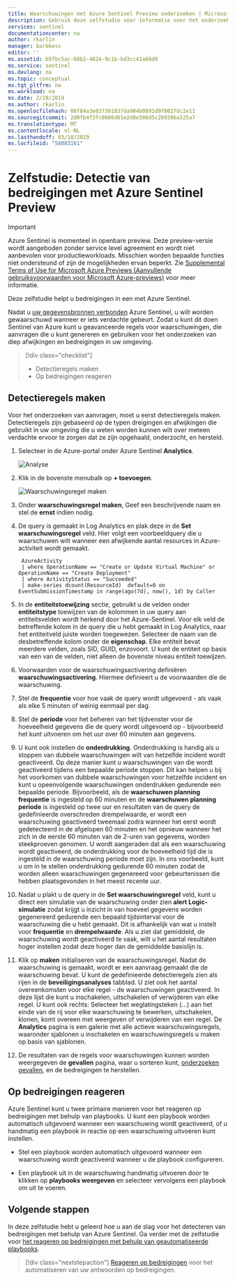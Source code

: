 ```yaml
---
title: Waarschuwingen met Azure Sentinel Preview onderzoeken | Microsoft Docs
description: Gebruik deze zelfstudie voor informatie over het onderzoeken van waarschuwingen met Azure Sentinel.
services: sentinel
documentationcenter: na
author: rkarlin
manager: barbkess
editor: ''
ms.assetid: b5fbc5ac-68b2-4024-9c1b-bd3cc41a66d0
ms.service: sentinel
ms.devlang: na
ms.topic: conceptual
ms.tgt_pltfrm: na
ms.workload: na
ms.date: 2/28/2019
ms.author: rkarlin
ms.openlocfilehash: 08f84a3e037301837da984b0891d978027dc2e11
ms.sourcegitcommit: 2d0fb4f3fc8086d61e2d8e506d5c2b930ba525a7
ms.translationtype: MT
ms.contentlocale: nl-NL
ms.lasthandoff: 03/18/2019
ms.locfileid: "58083161"
---
```

# <a name="tutorial-detect-threats-with-azure-sentinel-preview"></a>Zelfstudie: Detectie van bedreigingen met Azure Sentinel Preview

> [!IMPORTANT]
> Azure Sentinel is momenteel in openbare preview.
> Deze preview-versie wordt aangeboden zonder service level agreement en wordt niet aanbevolen voor productieworkloads. Misschien worden bepaalde functies niet ondersteund of zijn de mogelijkheden ervan beperkt. Zie [Supplemental Terms of Use for Microsoft Azure Previews (Aanvullende gebruiksvoorwaarden voor Microsoft Azure-previews)](https://azure.microsoft.com/support/legal/preview-supplemental-terms/) voor meer informatie.

Deze zelfstudie helpt u bedreigingen in een met Azure Sentinel.

Nadat u [uw gegevensbronnen verbonden](quickstart-onboard.md) Azure Sentinel, u wilt worden gewaarschuwd wanneer er iets verdachte gebeurt. Zodat u kunt dit doen Sentinel van Azure kunt u geavanceerde regels voor waarschuwingen, die aanvragen die u kunt genereren en gebruiken voor het onderzoeken van diep afwijkingen en bedreigingen in uw omgeving. 


> [!div class="checklist"]
> * Detectieregels maken
> * Op bedreigingen reageren

## <a name="create-detection-rules"></a>Detectieregels maken

Voor het onderzoeken van aanvragen, moet u eerst detectieregels maken. Detectieregels zijn gebaseerd op de typen dreigingen en afwijkingen die gebruikt in uw omgeving die u weten worden kunnen wilt over meteen verdachte ervoor te zorgen dat ze zijn opgehaald, onderzocht, en hersteld. 

1. Selecteer in de Azure-portal onder Azure Sentinel **Analytics**.

   ![Analyse](./media/tutorial-detect-threats/alert-rules.png)

2. Klik in de bovenste menubalk op **+ toevoegen**.  

   ![Waarschuwingsregel maken](./media/tutorial-detect-threats/create-alert-rule.png)

3. Onder **waarschuwingsregel maken**, Geef een beschrijvende naam en stel de **ernst** indien nodig. 

4. De query is gemaakt in Log Analytics en plak deze in de **Set waarschuwingsregel** veld. Hier volgt een voorbeeldquery die u waarschuwen wilt wanneer een afwijkende aantal resources in Azure-activiteit wordt gemaakt.

        AzureActivity
        | where OperationName == "Create or Update Virtual Machine" or OperationName == "Create Deployment"
        | where ActivityStatus == "Succeeded"
        | make-series dcount(ResourceId)  default=0 on EventSubmissionTimestamp in range(ago(7d), now(), 1d) by Caller

5. In de **entiteitstoewijzing** sectie, gebruikt u de velden onder **entiteitstype** toewijzen van de kolommen in uw query aan entiteitsvelden wordt herkend door het Azure-Sentinel. Voor elk veld de betreffende kolom in de query die u hebt gemaakt in Log Analytics, naar het entiteitveld juiste worden toegewezen. Selecteer de naam van de desbetreffende kolom onder de **eigenschap**. Elke entiteit bevat meerdere velden, zoals SID, GUID, enzovoort. U kunt de entiteit op basis van een van de velden, niet alleen de bovenste niveau entiteit toewijzen.

6. Voorwaarden voor de waarschuwingsactivering definiëren **waarschuwingsactivering**. Hiermee definieert u de voorwaarden die de waarschuwing. 

7. Stel de **frequentie** voor hoe vaak de query wordt uitgevoerd - als vaak als elke 5 minuten of weinig eenmaal per dag. 

8. Stel de **periode** voor het beheren van het tijdvenster voor de hoeveelheid gegevens die de query wordt uitgevoerd op - bijvoorbeeld het kunt uitvoeren om het uur over 60 minuten aan gegevens.

9. U kunt ook instellen de **onderdrukking**. Onderdrukking is handig als u stoppen van dubbele waarschuwingen wilt van hetzelfde incident wordt geactiveerd. Op deze manier kunt u waarschuwingen van die wordt geactiveerd tijdens een bepaalde periode stoppen. Dit kan helpen u bij het voorkomen van dubbele waarschuwingen voor hetzelfde incident en kunt u opeenvolgende waarschuwingen onderdrukken gedurende een bepaalde periode. Bijvoorbeeld, als de **waarschuwen planning** **frequentie** is ingesteld op 60 minuten en de **waarschuwen planning periode** is ingesteld op twee uur en resultaten van de query de gedefinieerde overschreden drempelwaarde, er wordt een waarschuwing geactiveerd tweemaal zodra wanneer het eerst wordt gedetecteerd in de afgelopen 60 minuten en het opnieuw wanneer het zich in de eerste 60 minuten van de 2-uren van gegevens, worden steekproeven genomen. U wordt aangeraden dat als een waarschuwing wordt geactiveerd, de onderdrukking voor de hoeveelheid tijd die is ingesteld in de waarschuwing periode moet zijn. In ons voorbeeld, kunt u om in te stellen onderdrukking gedurende 60 minuten zodat de worden alleen waarschuwingen gegenereerd voor gebeurtenissen die hebben plaatsgevonden in het meest recente uur.

8. Nadat u plakt u de query in de **Set waarschuwingsregel** veld, kunt u direct een simulatie van de waarschuwing onder zien **alert Logic-simulatie** zodat krijgt u inzicht in van hoeveel gegevens worden gegenereerd gedurende een bepaald tijdsinterval voor de waarschuwing die u hebt gemaakt. Dit is afhankelijk van wat u instelt voor **frequentie** en **drempelwaarde**. Als u ziet dat gemiddeld, de waarschuwing wordt geactiveerd te vaak, wilt u het aantal resultaten hoger instellen zodat deze hoger dan de gemiddelde basislijn is.

9. Klik op **maken** initialiseren van de waarschuwingsregel. Nadat de waarschuwing is gemaakt, wordt er een aanvraag gemaakt die de waarschuwing bevat. U kunt de gedefinieerde detectieregels zien als rijen in de **beveiligingsanalyses** tabblad. U ziet ook het aantal overeenkomsten voor elke regel - de waarschuwingen geactiveerd. In deze lijst die kunt u inschakelen, uitschakelen of verwijderen van elke regel. U kunt ook rechts: Selecteer het weglatingsteken (...) aan het einde van de rij voor elke waarschuwing te bewerken, uitschakelen, klonen, komt overeen met weergeven of verwijderen van een regel. De **Analytics** pagina is een galerie met alle actieve waarschuwingsregels, waaronder sjablonen u inschakelen en waarschuwingsregels u maken op basis van sjablonen.

1. De resultaten van de regels voor waarschuwingen kunnen worden weergegeven de **gevallen** pagina, waar u sorteren kunt, [onderzoeken gevallen](tutorial-investigate-cases.md), en de bedreigingen te herstellen.



## <a name="respond-to-threats"></a>Op bedreigingen reageren

Azure Sentinel kunt u twee primaire manieren voor het reageren op bedreigingen met behulp van playbooks. U kunt een playbook worden automatisch uitgevoerd wanneer een waarschuwing wordt geactiveerd, of u handmatig een playbook in reactie op een waarschuwing uitvoeren kunt instellen.

- Stel een playbook worden automatisch uitgevoerd wanneer een waarschuwing wordt geactiveerd wanneer u de playbook configureren. 

- Een playbook uit in de waarschuwing handmatig uitvoeren door te klikken op **playbooks weergeven** en selecteer vervolgens een playbook om uit te voeren.




## <a name="next-steps"></a>Volgende stappen
In deze zelfstudie hebt u geleerd hoe u aan de slag voor het detecteren van bedreigingen met behulp van Azure Sentinel. Ga verder met de zelfstudie voor [het reageren op bedreigingen met behulp van geautomatiseerde playbooks](tutorial-respond-threats-playbook.md).
> [!div class="nextstepaction"]
> [Reageren op bedreigingen](tutorial-respond-threats-playbook.md) voor het automatiseren van uw antwoorden op bedreigingen.

